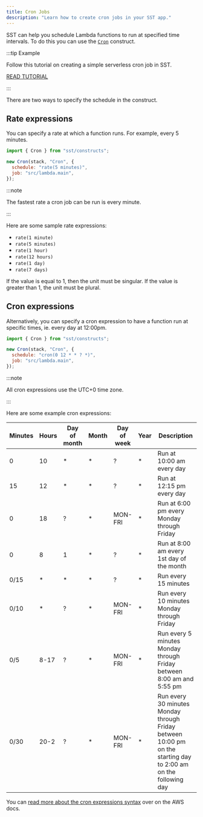 ```yaml
---
title: Cron Jobs
description: "Learn how to create cron jobs in your SST app."
---
```


SST can help you schedule Lambda functions to run at specified time intervals. To do this you can use the [`Cron`](constructs/Cron.md) construct.

:::tip Example

Follow this tutorial on creating a simple serverless cron job in SST.

[READ TUTORIAL](https://sst.dev/examples/how-to-use-cron-jobs-in-your-serverless-app.html)

:::

There are two ways to specify the schedule in the construct.

## Rate expressions

You can specify a rate at which a function runs. For example, every 5 minutes.

```js {4}
import { Cron } from "sst/constructs";

new Cron(stack, "Cron", {
  schedule: "rate(5 minutes)",
  job: "src/lambda.main",
});
```

:::note

The fastest rate a cron job can be run is every minute.

:::

Here are some sample rate expressions:

- `rate(1 minute)`
- `rate(5 minutes)`
- `rate(1 hour)`
- `rate(12 hours)`
- `rate(1 day)`
- `rate(7 days)`

If the value is equal to 1, then the unit must be singular. If the value is greater than 1, the unit must be plural.

## Cron expressions

Alternatively, you can specify a cron expression to have a function run at specific times, ie. every day at 12:00pm.

```js {4}
import { Cron } from "sst/constructs";

new Cron(stack, "Cron", {
  schedule: "cron(0 12 * * ? *)",
  job: "src/lambda.main",
});
```

:::note

All cron expressions use the UTC+0 time zone.

:::

Here are some example cron expressions:

| Minutes | Hours | Day of month | Month | Day of week | Year | Description                                                                                                     |
| ------- | ----- | ------------ | ----- | ----------- | ---- | --------------------------------------------------------------------------------------------------------------- |
| 0       | 10    | \*           | \*    | ?           | \*   | Run at 10:00 am every day                                                                                       |
| 15      | 12    | \*           | \*    | ?           | \*   | Run at 12:15 pm every day                                                                                       |
| 0       | 18    | ?            | \*    | MON\-FRI    | \*   | Run at 6:00 pm every Monday through Friday                                                                      |
| 0       | 8     | 1            | \*    | ?           | \*   | Run at 8:00 am every 1st day of the month                                                                       |
| 0/15    | \*    | \*           | \*    | ?           | \*   | Run every 15 minutes                                                                                            |
| 0/10    | \*    | ?            | \*    | MON\-FRI    | \*   | Run every 10 minutes Monday through Friday                                                                      |
| 0/5     | 8\-17 | ?            | \*    | MON\-FRI    | \*   | Run every 5 minutes Monday through Friday between 8:00 am and 5:55 pm                                           |
| 0/30    | 20\-2 | ?            | \*    | MON\-FRI    | \*   | Run every 30 minutes Monday through Friday between 10:00 pm on the starting day to 2:00 am on the following day |

You can [read more about the cron expressions syntax](https://docs.aws.amazon.com/eventbridge/latest/userguide/eb-create-rule-schedule.html#eb-cron-expressions) over on the AWS docs.
